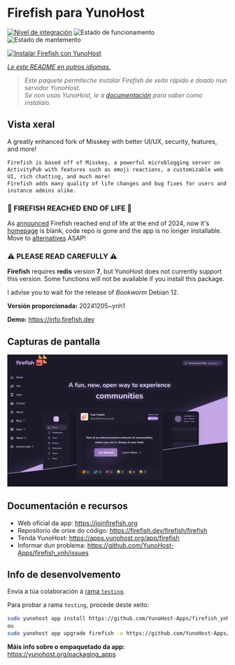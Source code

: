 <!--
NOTA: Este README foi creado automáticamente por <https://github.com/YunoHost/apps/tree/master/tools/readme_generator>
NON debe editarse manualmente.
-->

# Firefish para YunoHost

[![Nivel de integración](https://apps.yunohost.org/badge/integration/firefish)](https://ci-apps.yunohost.org/ci/apps/firefish/)
![Estado de funcionamento](https://apps.yunohost.org/badge/state/firefish)
![Estado de mantemento](https://apps.yunohost.org/badge/maintained/firefish)

[![Instalar Firefish con YunoHost](https://install-app.yunohost.org/install-with-yunohost.svg)](https://install-app.yunohost.org/?app=firefish)

*[Le este README en outros idiomas.](./ALL_README.md)*

> *Este paquete permíteche instalar Firefish de xeito rápido e doado nun servidor YunoHost.*  
> *Se non usas YunoHost, le a [documentación](https://yunohost.org/install) para saber como instalalo.*

## Vista xeral


A greatly enhanced fork of Misskey with better UI/UX, security, features, and more!


    Firefish is based off of Misskey, a powerful microblogging server on ActivityPub with features such as emoji reactions, a customizable web UI, rich chatting, and much more!
    Firefish adds many quality of life changes and bug fixes for users and instance admins alike.

### 🛑 FIREFISH REACHED END OF LIFE 🛑 ###

As [announced](https://lm.korako.me/post/91660) Firefish reached end of life at the end of 2024, now it's [homepage](https://firefish.dev) is blank, code repo is gone and the app is no longer installable.
Move to [alternatives](https://apps.yunohost.org/catalog?category=social_media) ASAP!

### ⚠️ PLEASE READ CAREFULLY ⚠️

**Firefish** requires **redis** version **7**, but YunoHost does not currently support this version.
Some functions will not be available if you install this package.

I advise you to wait for the release of _Bookworm_ Debian 12.

**Versión proporcionada:** 20241205~ynh1

**Demo:** <https://info.firefish.dev>

## Capturas de pantalla

![Captura de pantalla de Firefish](./doc/screenshots/screenshot-firefish.png)

## Documentación e recursos

- Web oficial da app: <https://joinfirefish.org>
- Repositorio de orixe do código: <https://firefish.dev/firefish/firefish>
- Tenda YunoHost: <https://apps.yunohost.org/app/firefish>
- Informar dun problema: <https://github.com/YunoHost-Apps/firefish_ynh/issues>

## Info de desenvolvemento

Envía a túa colaboración á [rama `testing`](https://github.com/YunoHost-Apps/firefish_ynh/tree/testing).

Para probar a rama `testing`, procede deste xeito:

```bash
sudo yunohost app install https://github.com/YunoHost-Apps/firefish_ynh/tree/testing --debug
ou
sudo yunohost app upgrade firefish -u https://github.com/YunoHost-Apps/firefish_ynh/tree/testing --debug
```

**Máis info sobre o empaquetado da app:** <https://yunohost.org/packaging_apps>
